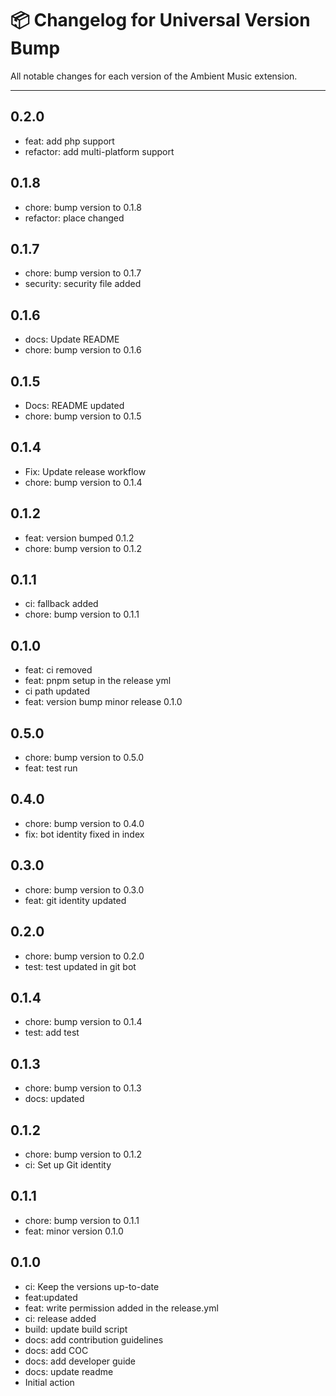 # 📦 Changelog for Universal Version Bump

All notable changes for each version of the Ambient Music extension.

---

## 0.2.0

- feat: add php support
- refactor: add multi-platform support

## 0.1.8

- chore: bump version to 0.1.8
- refactor: place changed

## 0.1.7

- chore: bump version to 0.1.7
- security: security file added

## 0.1.6

- docs: Update README
- chore: bump version to 0.1.6

## 0.1.5

- Docs: README updated
- chore: bump version to 0.1.5

## 0.1.4

- Fix: Update release workflow
- chore: bump version to 0.1.4

## 0.1.2

- feat: version bumped 0.1.2
- chore: bump version to 0.1.2

## 0.1.1

- ci: fallback added
- chore: bump version to 0.1.1

## 0.1.0

- feat: ci removed
- feat: pnpm setup in the release yml
- ci path updated
- feat: version bump minor release 0.1.0

## 0.5.0

- chore: bump version to 0.5.0
- feat: test run

## 0.4.0

- chore: bump version to 0.4.0
- fix: bot identity fixed in index

## 0.3.0

- chore: bump version to 0.3.0
- feat: git identity updated

## 0.2.0

- chore: bump version to 0.2.0
- test: test updated in git bot

## 0.1.4

- chore: bump version to 0.1.4
- test: add test

## 0.1.3

- chore: bump version to 0.1.3
- docs: updated

## 0.1.2

- chore: bump version to 0.1.2
- ci: Set up Git identity

## 0.1.1

- chore: bump version to 0.1.1
- feat: minor version 0.1.0

## 0.1.0

- ci: Keep the versions up-to-date
- feat:updated
- feat: write permission added in the release.yml
- ci: release added
- build: update build script
- docs: add contribution guidelines
- docs: add COC
- docs: add developer guide
- docs: update readme
- Initial action
